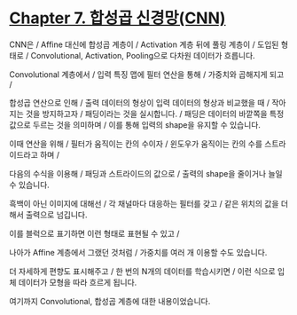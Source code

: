 # [Chapter 7. 합성곱 신경망(CNN)](https://www.miricanvas.com/design/184jfi)

CNN은 / Affine 대신에 합성곱 계층이 / Activation 계층 뒤에 풀링 계층이 / 도입된 형태로 / Convolutional, Activation, Pooling으로 다차원 데이터가 흐릅니다.

Convolutional 계층에서 / 입력 특징 맵에 필터 연산을 통해 / 가중치와 곱해지게 되고 / 

합성곱 연산으로 인해 / 출력 데이터의 형상이 입력 데이터의 형상과 비교했을 때 / 작아지는 것을 방지하고자 / 패딩이라는 것을 실시합니다. / 
패딩은 데이터의 바깥쪽을 특정값으로 두르는 것을 의미하며 / 이를 통해 입력의 shape을 유지할 수 있습니다.

이때 연산을 위해 / 필터가 움직이는 칸의 수이자 / 윈도우가 움직이는 칸의 수를 스트라이드라고 하며 / 

다음의 수식을 이용해 / 패딩과 스트라이드의 값으로 / 출력의 shape을 줄이거나 늘일 수 있습니다.

흑백이 아닌 이미지에 대해선 / 각 채널마다 대응하는 필터를 갖고 / 같은 위치의 값을 더해서 출력으로 넘깁니다.

이를 블럭으로 표기하면 이런 형태로 표현될 수 있고 / 

나아가 Affine 계층에서 그랬던 것처럼 / 가중치를 여러 개 이용할 수도 있습니다.

더 자세하게 편향도 표시해주고 / 한 번의 N개의 데이터를 학습시키면 / 이런 식으로 입체 데이터가 모형을 따라 흐르게 됩니다.

여기까지 Convolutional, 합성곱 계층에 대한 내용이었습니다.
